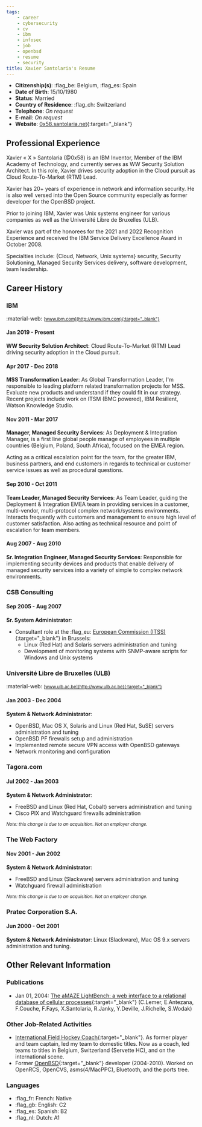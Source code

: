 ```yaml
---
tags:
    - career
    - cybersecurity
    - cv
    - ibm
    - infosec
    - job
    - openbsd
    - resume
    - security
title: Xavier Santolaria's Resume
---
```


- **Citizenship(s)**: :flag_be: Belgium, :flag_es: Spain
- **Date of Birth**: 15/10/1980
- **Status**: Married
- **Country of Residence**: :flag_ch: Switzerland
- **Telephone**: *On request*
- **E-mail**: *On request*
- **Website**: [0x58.santolaria.net](https://0x58.santolaria.net){:target="_blank"}

## Professional Experience

Xavier « X » Santolaria (@0x58) is an IBM Inventor, Member of the IBM Academy of Technology, and currently serves as WW Security Solution Architect. In this role, Xavier drives security adoption in the Cloud pursuit as Cloud Route-To-Market (RTM) Lead.

Xavier has 20+ years of experience in network and information security. He is also well versed into the Open Source community especially as former developer for the OpenBSD project.

Prior to joining IBM, Xavier was Unix systems engineer for various companies as well as the Université Libre de Bruxelles (ULB).

Xavier was part of the honorees for the 2021 and 2022 Recognition Experience and received the IBM Service Delivery Excellence Award in October 2008.

Specialties include: {Cloud, Network, Unix systems} security, Security Solutioning, Managed Security Services delivery, software development, team leadership.

## Career History

### IBM

:material-web: <small>[www.ibm.com](http://www.ibm.com){:target="_blank"}</small>

#### Jan 2019 - Present

**WW Security Solution Architect**: Cloud Route-To-Market (RTM) Lead driving security adoption in the Cloud pursuit.

#### Apr 2017 - Dec 2018

**MSS Transformation Leader**: As Global Transformation Leader, I'm responsible to leading platform related transformation projects for MSS. Evaluate new products and understand if they could fit in our strategy. Recent projects include work on ITSM (BMC powered), IBM Resilient, Watson Knowledge Studio.

#### Nov 2011 - Mar 2017

**Manager, Managed Security Services**: As Deployment & Integration Manager, is a first line global people manage of employees in multiple countries (Belgium, Poland, South Africa), focused on the EMEA region.

Acting as a critical escalation point for the team, for the greater IBM, business partners, and end customers in regards to technical or customer
service issues as well as procedural questions.

#### Sep 2010 - Oct 2011

**Team Leader, Managed Security Services**: As Team Leader, guiding the Deployment & Integration EMEA team in providing services in a customer, multi-vendor, multi-protocol complex network/systems environments. Interacts frequently with customers and management to ensure high level of customer satisfaction. Also acting as technical resource and point of escalation for team members.

#### Aug 2007 - Aug 2010

**Sr. Integration Engineer, Managed Security Services**: Responsible for implementing security devices and products that enable delivery of managed security services into a variety of simple to complex network environments.

### CSB Consulting

#### Sep 2005 - Aug 2007

**Sr. System Administrator**:

- Consultant role at the :flag_eu: [European Commission (ITSS)](https://ec.europa.eu){:target="_blank"} in Brussels:
    - Linux (Red Hat) and Solaris servers administration and tuning
    - Development of monitoring systems with SNMP-aware scripts for Windows and Unix systems

### Université Libre de Bruxelles (ULB)

:material-web: <small>[www.ulb.ac.be](http://www.ulb.ac.be){:target="_blank"}</small>

#### Jan 2003 - Dec 2004

**System & Network Administrator**:

- OpenBSD, Mac OS X, Solaris and Linux (Red Hat, SuSE) servers administration and tuning
- OpenBSD PF firewalls setup and administration
- Implemented remote secure VPN access with OpenBSD gateways
- Network monitoring and configuration

### Tagora.com

#### Jul 2002 - Jan 2003

**System & Network Administrator**:

- FreeBSD and Linux (Red Hat, Cobalt) servers administration and tuning
- Cisco PIX and Watchguard firewalls administration

<small>*Note: this change is due to an acquisition. Not an employer change.*</small>

### The Web Factory

#### Nov 2001 - Jun 2002

**System & Network Administrator**:

- FreeBSD and Linux (Slackware) servers administration and tuning
- Watchguard firewall administration

<small>*Note: this change is due to an acquisition. Not an employer change.*</small>

### Pratec Corporation S.A.

#### Jun 2000 - Oct 2001

**System & Network Administrator**: Linux (Slackware), Mac OS 9.x servers administration and tuning.

## Other Relevant Information

### Publications

- Jan 01, 2004: [The aMAZE LightBench: a web interface to a relational database of cellular processes](https://pubmed.ncbi.nlm.nih.gov/14681453/){:target="_blank"} (C.Lemer, E.Antezana, F.Couche, F.Fays, X.Santolaria, R.Janky, Y.Deville, J.Richelle, S.Wodak)

### Other Job-Related Activities

- [International Field Hockey Coach](https://www.x14s.com){:target="_blank"}. As former player and team captain, led my team to domestic titles. Now as a coach, led teams to titles in Belgium, Switzerland (Servette HC), and on the international scene.
- Former [OpenBSD](https://www.openbsd.org){:target="_blank"} developer (2004-2010). Worked on OpenRCS, OpenCVS, asms(4/MacPPC), Bluetooth, and the ports tree.

### Languages

- :flag_fr: French: Native
- :flag_gb: English: C2
- :flag_es: Spanish: B2
- :flag_nl: Dutch: A1
